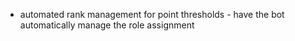 - automated rank management for point thresholds -  have the bot automatically manage the role assignment
